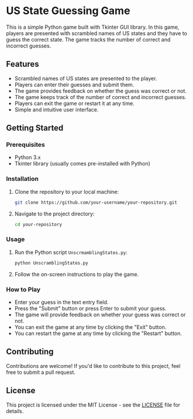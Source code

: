 # US State Guessing Game

This is a simple Python game built with Tkinter GUI library. In this game, players are presented with scrambled names of US states and they have to guess the correct state. The game tracks the number of correct and incorrect guesses.

## Features

- Scrambled names of US states are presented to the player.
- Players can enter their guesses and submit them.
- The game provides feedback on whether the guess was correct or not.
- The game keeps track of the number of correct and incorrect guesses.
- Players can exit the game or restart it at any time.
- Simple and intuitive user interface.

## Getting Started

### Prerequisites

- Python 3.x
- Tkinter library (usually comes pre-installed with Python)

### Installation

1. Clone the repository to your local machine:

    ```bash
    git clone https://github.com/your-username/your-repository.git
    ```

2. Navigate to the project directory:

    ```bash
    cd your-repository
    ```

### Usage

1. Run the Python script `UnscrmamblingStates.py`:

    ```bash
    python UnscramblingStates.py
    ```

2. Follow the on-screen instructions to play the game.
   
### How to Play

- Enter your guess in the text entry field.
- Press the "Submit" button or press Enter to submit your guess.
- The game will provide feedback on whether your guess was correct or not.
- You can exit the game at any time by clicking the "Exit" button.
- You can restart the game at any time by clicking the "Restart" button.

## Contributing

Contributions are welcome! If you'd like to contribute to this project, feel free to submit a pull request.

## License

This project is licensed under the MIT License - see the [LICENSE](LICENSE) file for details.
